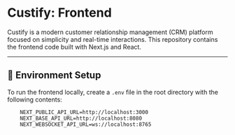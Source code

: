 # Custify: Frontend

Custify is a modern customer relationship management (CRM) platform focused on simplicity and real-time interactions. This repository contains the frontend code built with Next.js and React.

---

## 🌱 Environment Setup

To run the frontend locally, create a `.env` file in the root directory with the following contents:

```properties
    NEXT_PUBLIC_API_URL=http://localhost:3000
    NEXT_BASE_API_URL=http://localhost:8080
    NEXT_WEBSOCKET_API_URL=ws://localhost:8765
```
